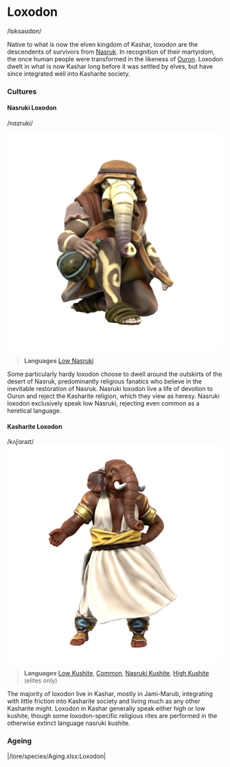 # Loxodon
/lɒksəʊdɒn/

Native to what is now the elven kingdom of Kashar, loxodon are the descendents of survivors from [Nasruk](/places/nasruk). In recognition of their martyrdom, the once human people were transformed in the likeness of [Ouron](/lore/cosmology/fey/ouron). Loxodon dwelt in what is now Kashar long before it was settled by elves, but have since integrated well into Kasharite society.

### Cultures

#### Nasruki Loxodon
/nɑzrʊki/

![](loxodon-nasruk.png)

> **Languages** [Low Nasruki](/lore/languages/nasruki#low-nasruki)

Some particularly hardy loxodon choose to dwell around the outskirts of the desert of Nasruk, predominantly religious fanatics who believe in the inevitable restoration of Nasruk. Nasruki loxodon live a life of devotion to Ouron and reject the Kasharite religion, which they view as heresy. Nasruki loxodon exclusively speak low Nasruki, rejecting even common as a heretical language.

#### Kasharite Loxodon
/kʌʃɑraɪt/
![](loxodon-kashar.png)

> **Languages** [Low Kushite](/lore/languages/kushite#low-kushite), [Common](/lore/languages/common), [Nasruki Kushite](/lore/languages/nasruki#nasruki-kushite), [High Kushite](/lore/languages/kushite#high-kushite) (elites only)

The majority of loxodon live in Kashar, mostly in Jami-Marub, integrating with little friction into Kasharite society and living much as any other Kasharite might. Loxodon in Kashar generally speak either high or low kushite, though some loxodon-specific religious rites are performed in the otherwise extinct language nasruki kushite.

### Ageing
|/lore/species/Aging.xlsx:Loxodon|